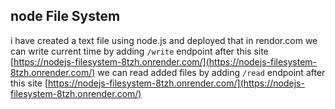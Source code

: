 ## node File System

i have created a text file  using node.js and  deployed that in rendor.com
we can write current time by adding `/write` endpoint  after this site  [https://nodejs-filesystem-8tzh.onrender.com/](https://nodejs-filesystem-8tzh.onrender.com/)
we can read added files by adding `/read` endpoint  after this site  [https://nodejs-filesystem-8tzh.onrender.com/](https://nodejs-filesystem-8tzh.onrender.com/)

